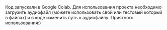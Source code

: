 Код запускали в Google Colab.
Для использования проекта необходимо загрузить аудиофайл (можете использовать свой или тестовый который в файлах) и в коде изменить путь к аудиофайлу.
Приятного использования:)
